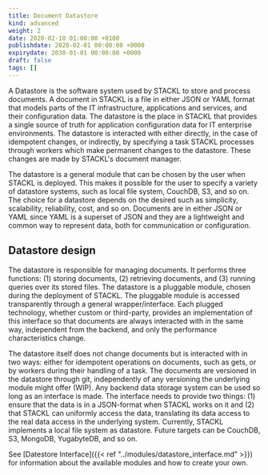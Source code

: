 ```yaml
---
title: Document Datastore
kind: advanced
weight: 2
date: 2020-02-10 01:00:00 +0100
publishdate: 2020-02-01 00:00:00 +0000
expirydate: 2030-01-01 00:00:00 +0000
draft: false
tags: []
---
```

A Datastore is the software system used by STACKL to store and process documents.
A document in STACKL is a file in either JSON or YAML format that models parts of the IT infrastructure, applications and services, and their configuration data.
The datastore is the place in STACKL that provides a single source of truth for application configuration data for IT enterprise environments.
The datastore is interacted with either directly, in the case of idempotent changes, or indirectly, by specifying a task STACKL processes through workers which make permanent changes to the datastore.
These changes are made by STACKL's document manager.

The datastore is a general module that can be chosen by the user when STACKL is deployed.
This makes it possible for the user to specify a variety of datastore systems, such as local file system, CouchDB, S3, and so on.
The choice for a datastore depends on the desired such as simplicity, scalability, reliability, cost, and so on.
Documents are in either JSON or YAML since YAML is a superset of JSON and they are a lightweight and common way to represent data, both for communication or configuration.

## Datastore design

The datastore is responsible for managing documents.
It performs three functions: (1) storing documents, (2) retrieving documents, and (3) running queries over its stored files.
The datastore is a pluggable module, chosen during the deployment of STACKL.
The pluggable module is accessed transparently through a general wrapper/interface.
Each plugged technology, whether custom or third-party, provides an implementation of this interface so that documents are always interacted with in the same way, independent from the backend, and only the performance characteristics change.

The datastore itself does not change documents but is interacted with in two ways: either for idempotent operations on documents, such as gets, or by workers during their handling of a task.
The documents are versioned in the datastore through git, independently of any versioning the underlying module might offer (WIP).
Any backend data storage system can be used so long as an interface is made.
The interface needs to provide two things: (1) ensure that the data is in a JSON-format when STACKL works on it and (2) that STACKL can uniformly access the data, translating its data access to the real data access in the underlying system.
Currently, STACKL implements a local file system as datastore.
Future targets can be CouchDB, S3, MongoDB, YugabyteDB, and so on.

See [Datestore Interface]({{< ref "../modules/datastore_interface.md" >}}) for information about the available modules and how to create your own.
